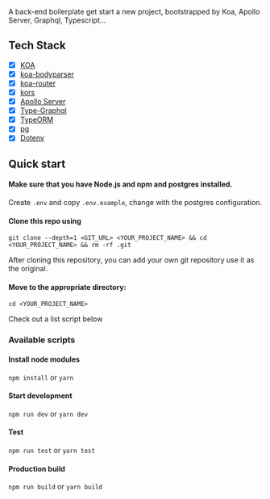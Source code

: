 A back-end boilerplate get start a new project, bootstrapped by Koa, Apollo Server, Graphql, Typescript...

## Tech Stack

- [x] [KOA](https://github.com/koajs/koa)
- [x] [koa-bodyparser](https://github.com/koajs/bodyparser)
- [x] [koa-router](https://github.com/ZijianHe/koa-router)
- [x] [kors](https://github.com/koajs/cors)
- [x] [Apollo Server](https://github.com/apollographql/apollo-server/tree/main/packages/apollo-server-koa)
- [x] [Type-Graphql](https://github.com/MichalLytek/type-graphql)
- [x] [TypeORM](https://github.com/typeorm/typeorm)
- [x] [pg](https://github.com/brianc/node-postgres/tree/master/packages/pg)
- [x] [Dotenv](https://github.com/motdotla/dotenv)

## Quick start

#### Make sure that you have Node.js and npm and postgres installed.

Create `.env` and copy `.env.example`, change with the postgres configuration.

#### Clone this repo using

`git clone --depth=1 <GIT_URL> <YOUR_PROJECT_NAME> && cd <YOUR_PROJECT_NAME> && rm -rf .git`

After cloning this repository, you can add your own git repository use it as the original.

#### Move to the appropriate directory:

`cd <YOUR_PROJECT_NAME>`

Check out a list script below

### Available scripts

#### Install node modules

`npm install` or `yarn`

#### Start development

`npm run dev` or `yarn dev`

#### Test

`npm run test` or `yarn test`

#### Production build

`npm run build` or `yarn build`